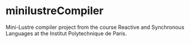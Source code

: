 # minilustreCompiler
Mini-Lustre compiler project from the course Reactive and Synchronous Languages at the Institut Polytechnique de Paris.
